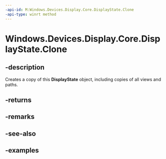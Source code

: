 ```yaml
---
-api-id: M:Windows.Devices.Display.Core.DisplayState.Clone
-api-type: winrt method
---
```


<!-- Method syntax.
public DisplayState DisplayState.Clone()
-->

# Windows.Devices.Display.Core.DisplayState.Clone

## -description
Creates a copy of this **DisplayState** object, including copies of all views and paths.

## -returns

## -remarks

## -see-also

## -examples
